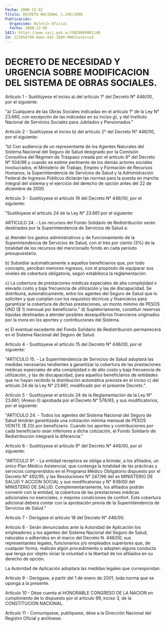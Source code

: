 ```yaml
---
Fecha: 2000-12-02
Título: DECRETO NACIONAL 1.140/2000
Publicación:
  Organismo: Boletín Oficial
  Fecha: 2000-12-05
SAIJ: https://www.saij.gob.ar/DN20000001140
Id: 123456789-0abc-041-1000-0002soterced
---
```

# DECRETO DE NECESIDAD Y URGENCIA SOBRE MODIFICACION DEL SISTEMA DE OBRAS SOCIALES.

<a id="1"></a>
Artículo  1 - Sustitúyese el inciso a) del artículo 1° del Decreto N° 446/00, por el siguiente:

"a) Cualquiera de las Obras Sociales indicadas en el artículo 1° de la Ley N° 23.660, con excepción de las indicadas en su inciso g), y del Instituto Nacional de Servicios Sociales para Jubilados y Pensionados."

<a id="2"></a>
Artículo  2 - Sustitúyese el inciso b) del artículo 2° del Decreto N° 446/00, por el siguiente:

"b) Con audiencia de un representante de los Agentes Naturales del Sistema Nacional del Seguro de Salud designado por la Comisión Consultiva del Régimen de Traspaso creada por el artículo 6° del Decreto N° 504/98 y cuando se estime pertinente de los demás actores sociales involucrados, el Ministerio de Trabajo, Empleo y Formación de Recursos Humanos, la Superintendencia de Servicios de Salud y la Administración Federal de Ingresos Públicos dictarán las normas para la puesta en marcha integral del sistema y el ejercicio del derecho de opción antes del 22 de diciembre de 2000.

<a id="3"></a>
Artículo  3 - Sustitúyese el artículo 19 del Decreto N° 446/00, por el siguiente:

"Sustitúyese el artículo 24 de la Ley N° 23.661 por el siguiente:

ARTICULO 24. - Los recursos del Fondo Solidario de Redistribución serán destinados por la Superintendencia de Servicios de Salud a:

a) Atender los gastos administrativos y de funcionamiento de la Superintendencia de Servicios de Salud, con el tres por ciento (3%) de la totalidad de los recursos del mencionado fondo en cada período presupuestario.

b) Subsidiar automáticamente a aquellos beneficiarios que, por todo concepto, perciban menores ingresos, con el propósito de equiparar sus niveles de cobertura obligatoria, según establezca la reglamentación.

c) La cobertura de prestaciones médicas especiales de alta complejidad o elevado costo y baja frecuencia de utilización y las de discapacidad. Se distribuirá, automáticamente, entre los agentes del Seguro de Salud que lo soliciten y que cumplan con los requisitos técnicos y financieros para garantizar la cobertura de dichas prestaciones, un monto mínimo de PESOS UNO ($ 1) mensual por beneficiario." d) Supletoriamente, constituir reservas líquidas destinadas a atender posibles desequilibrios financieros originados por la mora en los aportes y contribuciones del Sistema.

e) El eventual excedente del Fondo Solidario de Redistribución permanecerá en el Sistema Nacional del Seguro de Salud.

<a id="4"></a>
Artículo  4 - Sustitúyese el artículo 15 del Decreto N° 446/00, por el siguiente:

"ARTICULO 15. - La Superintendencia de Servicios de Salud adoptará las medidas necesarias tendientes a garantizar la cobertura de las prestaciones médicas especiales de alta complejidad o de alto costo y baja frecuencia de utilización, y las de discapacidad, para aquellos beneficiarios de entidades que no hayan recibido la distribución automática prevista en el inciso c) del artículo 24 de la Ley N° 23.661, modificado por el presente Decreto.".

<a id="5"></a>
Artículo  5 - Sustitúyese el artículo 24 de la Reglamentación de la Ley N° 23.661; (Anexo II) aprobada por el Decreto N° 576/93, y sus modificatorios, por el siguiente:

"ARTICULO 24. - Todos los agentes del Sistema Nacional del Seguro de Salud tendrán garantizada una cotización mínima mensual de PESOS VEINTE ($ 20) por beneficiario. Cuando los aportes y contribuciones por cada beneficiario sean inferiores a dicha cotización, el Fondo Solidario de Redistribución integrará la diferencia."

<a id="6"></a>
Artículo  6 - Sustitúyese el artículo 9° del Decreto N° 446/00, por el siguiente:

"ARTICULO 9°. - La entidad receptora se obliga a brindar, a los afiliados, un único Plan Médico Asistencial, que contenga la totalidad de las prácticas y servicios comprendidos en el Programa Médico Obligatorio dispuesto por el Decreto N° 492/95, y las Resoluciones N° 247/96 del ex MINISTERIO DE SALUD Y ACCION SOCIAL y sus modificatorias y N° 939/00 del MINISTERIO DE SALUD. Complementariamente, los afiliados podrán convenir con la entidad, la cobertura de las prestaciones médicas adicionales no esenciales, o mejores condiciones de confort. Esta cobertura adicional deberá contar con la aprobación previa de la Superintendencia de Servicios de Salud."

<a id="7"></a>
Artículo  7 - Derógase el artículo 18 del Decreto N° 446/00.

<a id="8"></a>
Artículo 8 - Serán denunciados ante la Autoridad de Aplicación los empleadores y los agentes del Sistema Nacional del Seguro de Salud, naturales  o  adheridos  en el marco del  Decreto  N. 446/00,  sus representantes legales, funcionarios  y/o empleados superiores que, de cualquier forma, realicen algún procedimiento  o  adopten alguna conducta que tenga por objeto viciar la voluntad o la  libertad  de los afiliados en su derecho de opción.

La  Autoridad  de  Aplicación  adoptará  las  medidas  legales  que correspondan.

<a id="9"></a>
Artículo 9 - Derógase, a partir del 1 de enero de 2001, toda norma que se oponga a la presente.

<a id="10"></a>
Artículo 10 - Dése cuenta al HONORABLE  CONGRESO  DE  LA  NACION en cumplimiento  de lo dispuesto por el artículo 99, inciso 3,  de  la CONSTITUCION NACIONAL.

<a id="11"></a>
Artículo 11 - Comuníquese, publíquese, dése a la Dirección Nacional del Registro Oficial y archívese.